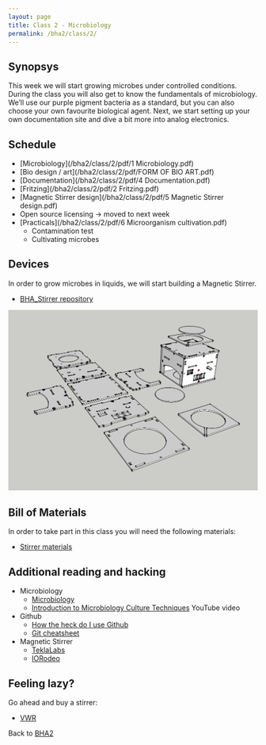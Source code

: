 ```yaml
---
layout: page
title: Class 2 - Microbiology
permalink: /bha2/class/2/
---
```


## Synopsys

This week we will start growing microbes under controlled conditions. During the class you will also get to know the fundamentals of microbiology. We’ll use our purple pigment bacteria as a standard, but you can also choose your own favourite biological agent. Next, we start setting up your own documentation site and dive a bit more into analog electronics.

## Schedule

* [Microbiology](/bha2/class/2/pdf/1 Microbiology.pdf)
* [Bio design / art](/bha2/class/2/pdf/FORM OF BIO ART.pdf)
* [Documentation](/bha2/class/2/pdf/4 Documentation.pdf)
* [Fritzing](/bha2/class/2/pdf/2 Fritzing.pdf)
* [Magnetic Stirrer design](/bha2/class/2/pdf/5 Magnetic Stirrer design.pdf)
* Open source licensing -> moved to next week
* [Practicals](/bha2/class/2/pdf/6 Microorganism cultivation.pdf)
  * Contamination test
  * Cultivating microbes

## Devices

In order to grow microbes in liquids, we will start building a Magnetic Stirrer.

* [BHA_Stirrer repository](https://github.com/BioHackAcademy/BHA_Stirrer)

![Magnetic Stirrer](/bha2/class/2/MagneticStirrer.png)

## Bill of Materials

In order to take part in this class you will need the following materials:

* [Stirrer materials](https://github.com/BioHackAcademy/BHA_Stirrer/blob/master/BoM.md)

## Additional reading and hacking

* Microbiology
  * [Microbiology](http://education-portal.com/academy/course/microbiology-course.html)
  * [Introduction to Microbiology Culture Techniques](https://www.youtube.com/watch?v=Et1v8EQP10U) YouTube video
* Github
  * [How the heck do I use Github](http://lifehacker.com/5983680/how-the-heck-do-i-use-github)
  * [Git cheatsheet](http://rogerdudler.github.io/git-guide/)
* Magnetic Stirrer
  * [TeklaLabs](http://www.teklalabs.org/magnetic-stirrer/)
  * [IORodeo](http://www.iorodeo.com/content/desktop-stir-plate-kit)

## Feeling lazy?

Go ahead and buy a stirrer:

* [VWR](https://us.vwr.com/store/catalog/category.jsp?id=597830)

Back to [BHA2](/bha2/)